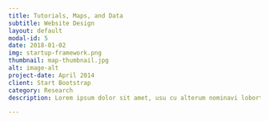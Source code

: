```yaml
---
title: Tutorials, Maps, and Data
subtitle: Website Design
layout: default
modal-id: 5
date: 2018-01-02
img: startup-framework.png
thumbnail: map-thumbnail.jpg
alt: image-alt
project-date: April 2014
client: Start Bootstrap
category: Research
description: Lorem ipsum dolor sit amet, usu cu alterum nominavi lobortis. At duo novum diceret. Tantas apeirian vix et, usu sanctus postulant inciderint ut, populo diceret necessitatibus in vim. Cu eum dicam feugiat noluisse.

---
```

